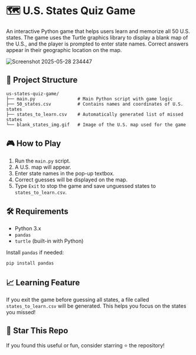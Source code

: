 # 🗺️ U.S. States Quiz Game

An interactive Python game that helps users learn and memorize all 50 U.S. states. The game uses the Turtle graphics library to display a blank map of the U.S., and the player is prompted to enter state names. Correct answers appear in their geographic location on the map.

![Screenshot 2025-05-28 234447](https://github.com/user-attachments/assets/01b8572b-2883-422d-8d03-759916642fc0)


## 📂 Project Structure

```
us-states-quiz-game/
├── main.py                # Main Python script with game logic
├── 50_states.csv          # Contains names and coordinates of U.S. states
├── states_to_learn.csv    # Automatically generated list of missed states
└── blank_states_img.gif   # Image of the U.S. map used for the game
```

## 🎮 How to Play

1. Run the `main.py` script.
2. A U.S. map will appear.
3. Enter state names in the pop-up textbox.
4. Correct guesses will be displayed on the map.
5. Type `Exit` to stop the game and save unguessed states to `states_to_learn.csv`.

## 🛠️ Requirements

- Python 3.x
- `pandas`
- `turtle` (built-in with Python)

Install `pandas` if needed:
```bash
pip install pandas
```

## 📈 Learning Feature

If you exit the game before guessing all states, a file called `states_to_learn.csv` will be generated. This helps you focus on the states you missed!


## 🌟 Star This Repo

If you found this useful or fun, consider starring ⭐ the repository!
